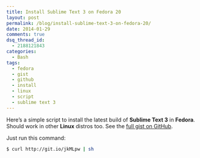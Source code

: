 ```yaml
---
title: Install Sublime Text 3 on Fedora 20
layout: post
permalink: /blog/install-sublime-text-3-on-fedora-20/
date: 2014-01-29
comments: true
dsq_thread_id:
  - 2188121843
categories:
  - Bash
tags:
  - fedora
  - gist
  - github
  - install
  - linux
  - script
  - sublime text 3
---
```


<p>
  Here&#8217;s a simple script to install the latest build of <strong>Sublime Text 3</strong> in <strong>Fedora</strong>.<br /> Should work in other <strong>Linux</strong> distros too. See the <a href="https://gist.github.com/simonewebdesign/8507139" title="Install Sublime Text 3 on Fedora 20" target="_blank">full gist on GitHub</a>.
</p>

<p>
  Just run this command:
</p>

``` bash
$ curl http://git.io/jkMLpw | sh
```

